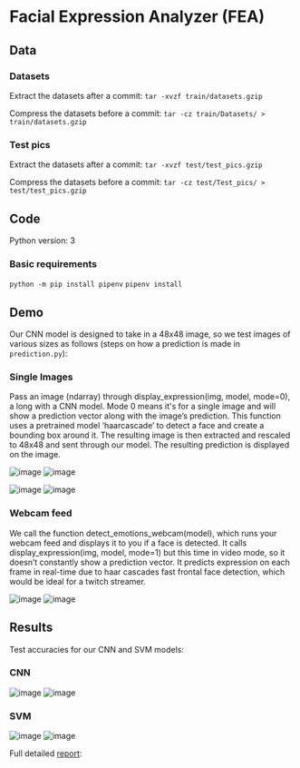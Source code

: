 # Facial Expression Analyzer (FEA)

## Data
### Datasets
Extract the datasets after a commit:
```tar -xvzf train/datasets.gzip```

Compress the datasets before a commit:
```tar -cz train/Datasets/ > train/datasets.gzip```

### Test pics
Extract the datasets after a commit:
```tar -xvzf test/test_pics.gzip```

Compress the datasets before a commit:
```tar -cz test/Test_pics/ > test/test_pics.gzip```

## Code
Python version: 3

### Basic requirements
`python -m pip install pipenv`
`pipenv install`

## Demo
Our CNN model is designed to take in a 48x48 image, so we test images of various sizes as
follows (steps on how a prediction is made in `prediction.py`):

### Single Images
Pass an image (ndarray) through display_expression(img, model, mode=0), a long
with a CNN model. Mode 0 means it's for a single image and will show a prediction vector along
with the image’s prediction. This function uses a pretrained model ‘haarcascade’ to detect a
face and create a bounding box around it. The resulting image is then extracted and rescaled to
48x48 and sent through our model. The resulting prediction is displayed on the image.

![image](https://user-images.githubusercontent.com/32078797/107105382-fcbeab00-67f3-11eb-820d-78c780a72480.png)
![image](https://user-images.githubusercontent.com/32078797/107105389-09db9a00-67f4-11eb-9139-9c5a526cc58c.png)

![image](https://user-images.githubusercontent.com/32078797/107105400-152ec580-67f4-11eb-88ac-286185a8a0b7.png)
![image](https://user-images.githubusercontent.com/32078797/107105406-1fe95a80-67f4-11eb-93ea-e2f0373ef648.png)


### Webcam feed
We call the function detect_emotions_webcam(model), which runs your webcam feed
and displays it to you if a face is detected. It calls display_expression(img, model,
mode=1) but this time in video mode, so it doesn’t constantly show a prediction vector. It
predicts expression on each frame in real-time due to haar cascades fast frontal face detection,
which would be ideal for a twitch streamer.

![image](https://user-images.githubusercontent.com/32078797/107105584-21675280-67f5-11eb-8426-84d76ff9a3d1.png)
![image](https://user-images.githubusercontent.com/32078797/107105432-3ee7ec80-67f4-11eb-8c4c-fce1e1e81615.png)

## Results
Test accuracies for our CNN and SVM models:

### CNN
![image](https://user-images.githubusercontent.com/32078797/107105604-3fcd4e00-67f5-11eb-8dbf-5c82f633f536.png)
![image](https://user-images.githubusercontent.com/32078797/107105756-e87bad80-67f5-11eb-90e9-234cfe262e12.png)

### SVM
![image](https://user-images.githubusercontent.com/32078797/107105686-86bb4380-67f5-11eb-9535-eea8d8eda7da.png)
![image](https://user-images.githubusercontent.com/32078797/107105775-fd584100-67f5-11eb-9c5d-bdba265c70c1.png)

Full detailed [report](Final%20Report%20-%20NP%20Easy.pdf):
